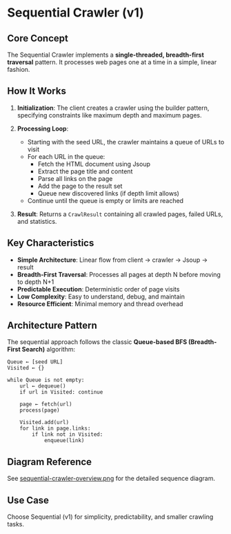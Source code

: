 # Sequential Crawler (v1)

## Core Concept

The Sequential Crawler implements a **single-threaded, breadth-first traversal** pattern. It processes web pages one at a time in a simple, linear fashion.

## How It Works

1. **Initialization**: The client creates a crawler using the builder pattern, specifying constraints like maximum depth and maximum pages.

2. **Processing Loop**:
   - Starting with the seed URL, the crawler maintains a queue of URLs to visit
   - For each URL in the queue:
     - Fetch the HTML document using Jsoup
     - Extract the page title and content
     - Parse all links on the page
     - Add the page to the result set
     - Queue new discovered links (if depth limit allows)
   - Continue until the queue is empty or limits are reached

3. **Result**: Returns a `CrawlResult` containing all crawled pages, failed URLs, and statistics.

## Key Characteristics

- **Simple Architecture**: Linear flow from client → crawler → Jsoup → result
- **Breadth-First Traversal**: Processes all pages at depth N before moving to depth N+1
- **Predictable Execution**: Deterministic order of page visits
- **Low Complexity**: Easy to understand, debug, and maintain
- **Resource Efficient**: Minimal memory and thread overhead

## Architecture Pattern

The sequential approach follows the classic **Queue-based BFS (Breadth-First Search)** algorithm:

```
Queue ← [seed URL]
Visited ← {}

while Queue is not empty:
    url ← dequeue()
    if url in Visited: continue

    page ← fetch(url)
    process(page)

    Visited.add(url)
    for link in page.links:
        if link not in Visited:
            enqueue(link)
```

## Diagram Reference

See [sequential-crawler-overview.png](./sequential-crawler-overview.png) for the detailed sequence diagram.

## Use Case

Choose Sequential (v1) for simplicity, predictability, and smaller crawling tasks.
